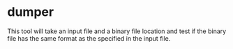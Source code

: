 # dumper

This tool will take an input file and a binary file location and test if the binary file has the same format as the specified in the input file. 
